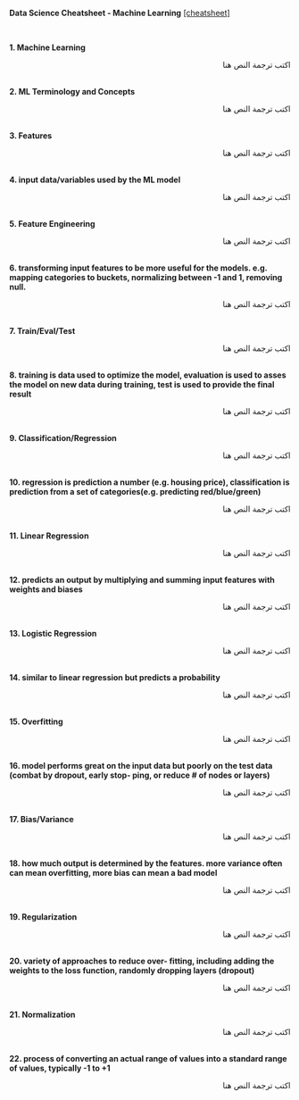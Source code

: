 **Data Science Cheatsheet - Machine Learning** [[cheatsheet]](https://github.com/ml874/Data-Science-Cheatsheet/blob/master/data-science-cheatsheet.pdf)

<br>

**1. Machine Learning**
<div dir="rtl">
اكتب ترجمة النص هنا
</div>
<br>

**2. ML Terminology and Concepts**
<div dir="rtl">
اكتب ترجمة النص هنا
</div>
<br>

**3. Features**
<div dir="rtl">
اكتب ترجمة النص هنا
</div>
<br>

**4. input data/variables used by the ML model**
<div dir="rtl">
اكتب ترجمة النص هنا
</div>
<br>

**5. Feature Engineering**
<div dir="rtl">
اكتب ترجمة النص هنا
</div>
<br>

**6. transforming input features to be more useful for the models. e.g. mapping categories to buckets, normalizing between -1 and 1, removing null.**
<div dir="rtl">
اكتب ترجمة النص هنا
</div>
<br>

**7. Train/Eval/Test**
<div dir="rtl">
اكتب ترجمة النص هنا
</div>
<br>

**8. training is data used to optimize the model, evaluation is used to asses the model on new data during training, test is used to provide the final result**
<div dir="rtl">
اكتب ترجمة النص هنا
</div>
<br>

**9. Classification/Regression**
<div dir="rtl">
اكتب ترجمة النص هنا
</div>
<br>

**10. regression is prediction a number (e.g. housing price), classification is prediction from a set of categories(e.g. predicting red/blue/green)**
<div dir="rtl">
اكتب ترجمة النص هنا
</div>
<br>

**11. Linear Regression**
<div dir="rtl">
اكتب ترجمة النص هنا
</div>
<br>

**12. predicts an output by multiplying and summing input features with weights and biases**
<div dir="rtl">
اكتب ترجمة النص هنا
</div>
<br>

**13. Logistic Regression**
<div dir="rtl">
اكتب ترجمة النص هنا
</div>
<br>

**14. similar to linear regression but predicts a probability**
<div dir="rtl">
اكتب ترجمة النص هنا
</div>
<br>

**15. Overfitting**
<div dir="rtl">
اكتب ترجمة النص هنا
</div>
<br>

**16. model performs great on the input data but poorly on the test data (combat by dropout, early stop- ping, or reduce # of nodes or layers)**
<div dir="rtl">
اكتب ترجمة النص هنا
</div>
<br>

**17. Bias/Variance**
<div dir="rtl">
اكتب ترجمة النص هنا
</div>
<br>

**18. how much output is determined by the features. more variance often can mean overfitting, more bias can mean a bad model**
<div dir="rtl">
اكتب ترجمة النص هنا
</div>
<br>

**19. Regularization**
<div dir="rtl">
اكتب ترجمة النص هنا
</div>
<br>

**20. variety of approaches to reduce over- fitting, including adding the weights to the loss function, randomly dropping layers (dropout)**
<div dir="rtl">
اكتب ترجمة النص هنا
</div>
<br>

**21. Normalization**
<div dir="rtl">
اكتب ترجمة النص هنا
</div>
<br>

**22. process of converting an actual range of values into a standard range of values, typically -1 to +1**
<div dir="rtl">
اكتب ترجمة النص هنا
</div>
<br>